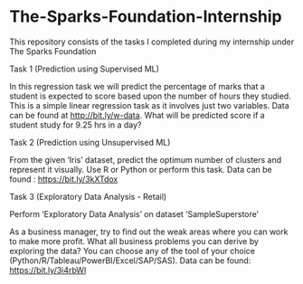 # The-Sparks-Foundation-Internship
This repository consists of the tasks I completed during my internship under The Sparks Foundation

Task 1 (Prediction using Supervised ML)

In this regression task we will predict the percentage of marks that a student is expected to score based upon the number of hours they studied.
This is a simple linear regression task as it involves just two variables. Data can be found at http://bit.ly/w-data.
What will be predicted score if a student study for 9.25 hrs in a day? 

Task 2 (Prediction using Unsupervised ML)

From the given ‘Iris’ dataset, predict the optimum number of clusters and represent it visually.
Use R or Python or perform this task. Data can be found : https://bit.ly/3kXTdox

Task 3 (Exploratory Data Analysis - Retail)

Perform ‘Exploratory Data Analysis’ on dataset ‘SampleSuperstore’

As a business manager, try to find out the weak areas where you can work to make more profit.
What all business problems you can derive by exploring the data?
You can choose any of the tool of your choice (Python/R/Tableau/PowerBI/Excel/SAP/SAS). Data can be found: https://bit.ly/3i4rbWl

